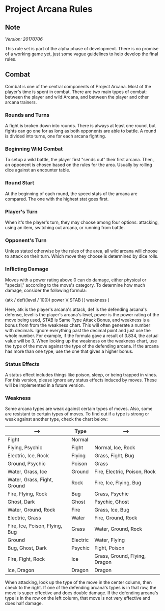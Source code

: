 # Project Arcana Rules

## Note
*Version: 20170706*

This rule set is part of the alpha phase of development. There is no promise of a working game yet, just some vague guidelines to help develop the final rules.

## Combat
Combat is one of the central components of Project Arcana. Most of the player's time is spent in combat. There are two main types of combat: between the player and wild Arcana, and between the player and other arcana trainers.

### Rounds and Turns
A fight is broken down into rounds. There is always at least one round, but fights can go one for as long as both opponents are able to battle. A round is divided into turns, one for each arcana fighting.

### Beginning Wild Combat
To setup a wild battle, the player first "sends out" their first arcana. Then, an opponent is chosen based on the rules for the area. Usually by rolling dice against an encounter table.

### Round Start
At the beginning of each round, the speed stats of the arcana are compared. The one with the highest stat goes first.

### Player's Turn
When it's the player's turn, they may choose among four options: attacking, using an item, switching out arcana, or running from battle.

### Opponent's Turn
Unless stated otherwise by the rules of the area, all wild arcana will choose to attack on their turn. Which move they choose is determined by dice rolls.

### Inflicting Damage
Moves with a power rating above 0 can do damage, either physical or "special," according to the move's category. To determine how much damage, consider the following formula:

(atk / def)(level / 100)( power )( STAB )( weakness )

Here, atk is the player's arcana's attack, def is the defending arcana's defense, level is the player's arcana's level, power is the power rating of the move being used, STAB is Same Type Attack Bonus, and weakness is a bonus from from the weakness chart. This will often generate a number with decimals. Ignore everything past the decimal point and just use the whole number. For example, if the formula gave a result of 3.834, the actual value will be 3. When looking up the weakness on the weakness chart, use the type of the move against the type of the defending arcana. If the arcana has more than one type, use the one that gives a higher bonus.

### Status Effects
A status effect includes things like poison, sleep, or being trapped in vines. For this version, please ignore any status effects induced by moves. These will be implemented in a future version.

### Weakness
Some arcana types are weak against certain types of moves. Also, some are resistant to certain types of moves. To find out if a type is strong or weak against another type, check the chart below:

| -->                            | Type     | -->                           |
|--------------------------------|----------|-------------------------------|
| Fight                          | Normal   |                               |
| Flying, Psychic                | Fight    | Normal, Ice, Rock             |
| Electric, Ice, Rock            | Flying   | Grass, Fight, Bug             |
| Ground, Psychic                | Poison   | Grass                         |
| Water, Grass, Ice              | Ground   | Fire, Electric, Poison, Rock  |
| Water, Grass, Fight, Ground    | Rock     | Fire, Ice, Flying, Bug        |
| Fire, Flying, Rock             | Bug      | Grass, Psychic                |
| Ghost, Dark                    | Ghost    | Psychic, Ghost                |
| Water, Ground, Rock            | Fire     | Grass, Ice, Bug               |
| Electric, Grass                | Water    | Fire, Ground, Rock            |
| Fire, Ice, Poison, Flying, Bug | Grass    | Water, Ground, Rock           |
| Ground                         | Electric | Water, Flying                 |
| Bug, Ghost, Dark               | Psychic  | Fight, Poison                 |
| Fire, Fight, Rock              | Ice      | Grass, Ground, Flying, Dragon |
| Ice, Dragon                    | Dragon   | Dragon                        |

When attacking, look up the type of the move in the center column, then check to the right. If one of the defending arcana's types is in that row, the move is super effective and does double damage. If the defending arcana's type is in the row on the left column, that move is not very effective and does half damage.
